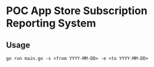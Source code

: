 # POC App Store Subscription Reporting System

## Usage

`go run main.go -s <from YYYY-MM-DD> -e <to YYYY-MM-DD>`
